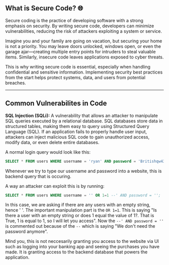 ## What is Secure Code? 🌐

 Secure coding is the practice of developing software with a strong emphasis on security. By writing secure code, developers can minimize vulnerabilities, reducing the risk of attackers exploiting a system or service. 
 
 Imagine you and your family are going on vacation, but securing your home is not a priority. You may leave doors unlocked, windows open, or even the garage ajar—creating multiple entry points for intruders to steal valuable items. Similarly, insecure code leaves applications exposed to cyber threats.


 This is why writing secure code is essential, especially when handling confidential and sensitive information. Implementing security best practices from the start helps protect systems, data, and users from potential breaches.
<hr>

## Common Vulnerabilites in Code

<b>SQL Injection (SQLi):</b> A vulnerability that allows an attacker to manipulate SQL queries executed by a relational database. SQL databases store data in structured tables, making them easy to query using Structured Query Language (SQL). If an application fails to properly handle user input, attackers can inject malicious SQL code to gain unauthorized access, modify data, or even delete entire databases.

A normal login query would look like this:  
```sql
SELECT * FROM users WHERE username = 'ryan' AND password = 'Britishqw43$';
``` 

Whenever we try to type our username and password into a website, this is backend query that is occuring. 

A way an attacker can exploit this is by running: 

```sql
SELECT * FROM users WHERE username = '' OR 1=1 --' AND password = ''; 
```

In this case, we are asking if there are any users with an empty string, hence ' '. The important manipulation part is the `OR 1=1`. This is saying "Is there a user with an empty string or does 1 equal the value of 1?. That is True, 1 is equal to 1, so I will let you access". Now the `--' AND password = ''` is commented out because of the `--` which is saying "We don't need the password anymore". 

Mind you, this is not neccesarily granting you access to the website via UI such as logging into your banking app and seeing the purchases you have made. It is granting access to the backend database that powers the application. 
